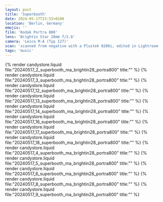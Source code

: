 ```yaml
---
layout: post
title: 'Superbooth'
date: 2024-05-17T23:53+0100
location: 'Berlin, Germany'
emojis: ''
film: 'Kodak Portra 800'
lens: 'Brightin Star 28mm f/2.8'
camera: 'Leica M-A (Typ 127)'
scan: 'scanned from negative with a Plustek 8200i, edited in Lightroom'
tags: 'music'
---
```


{% render candystore.liquid file:"20240517_2_superbooth_ma_brightin28_portra800" title:"" %}
{% render candystore.liquid file:"20240517_3_superbooth_ma_brightin28_portra800" title:"" %}
{% render candystore.liquid file:"20240517_12_superbooth_ma_brightin28_portra800" title:"" %}
{% render candystore.liquid file:"20240517_13_superbooth_ma_brightin28_portra800" title:"" %}
{% render candystore.liquid file:"20240517_14_superbooth_ma_brightin28_portra800" title:"" %}
{% render candystore.liquid file:"20240517_16_superbooth_ma_brightin28_portra800" title:"" %}
{% render candystore.liquid file:"20240517_17_superbooth_ma_brightin28_portra800" title:"" %}
{% render candystore.liquid file:"20240517_18_superbooth_ma_brightin28_portra800" title:"" %}
{% render candystore.liquid file:"20240517_4_superbooth_ma_brightin28_portra800" title:"" %}
{% render candystore.liquid file:"20240517_5_superbooth_ma_brightin28_portra800" title:"" %}
{% render candystore.liquid file:"20240517_6_superbooth_ma_brightin28_portra800" title:"" %}
{% render candystore.liquid file:"20240517_8_superbooth_ma_brightin28_portra800" title:"" %}
{% render candystore.liquid file:"20240517_9_superbooth_ma_brightin28_portra800" title:"" %}